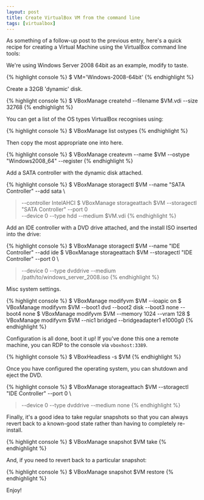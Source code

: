 ```yaml
---
layout: post
title: Create VirtualBox VM from the command line
tags: [virtualbox]
---
```


As something of a follow-up post to the previous entry, here's a quick recipe
for creating a Virtual Machine using the VirtualBox command line tools:

We're using Windows Server 2008 64bit as an example, modify to taste.

{% highlight console %}
$ VM='Windows-2008-64bit'
{% endhighlight %}

Create a 32GB 'dynamic' disk.

{% highlight console %}
$ VBoxManage createhd --filename $VM.vdi --size 32768
{% endhighlight %}

You can get a list of the OS types VirtualBox recognises using:

{% highlight console %}
$ VBoxManage list ostypes
{% endhighlight %}

Then copy the most appropriate one into here.

{% highlight console %}
$ VBoxManage createvm --name $VM --ostype "Windows2008_64" --register
{% endhighlight %}

Add a SATA controller with the dynamic disk attached.

{% highlight console %}
$ VBoxManage storagectl $VM --name "SATA Controller" --add sata \
>  --controller IntelAHCI
$ VBoxManage storageattach $VM --storagectl "SATA Controller" --port 0 \
>  --device 0 --type hdd --medium $VM.vdi
{% endhighlight %}

Add an IDE controller with a DVD drive attached, and the install ISO inserted
into the drive:

{% highlight console %}
$ VBoxManage storagectl $VM --name "IDE Controller" --add ide
$ VBoxManage storageattach $VM --storagectl "IDE Controller" --port 0 \
>  --device 0 --type dvddrive --medium /path/to/windows_server_2008.iso
{% endhighlight %}

Misc system settings.

{% highlight console %}
$ VBoxManage modifyvm $VM --ioapic on
$ VBoxManage modifyvm $VM --boot1 dvd --boot2 disk --boot3 none --boot4 none
$ VBoxManage modifyvm $VM --memory 1024 --vram 128
$ VBoxManage modifyvm $VM --nic1 bridged --bridgeadapter1 e1000g0
{% endhighlight %}

Configuration is all done, boot it up! If you've done this one a remote
machine, you can RDP to the console via `vboxhost:3389`.

{% highlight console %}
$ VBoxHeadless -s $VM
{% endhighlight %}

Once you have configured the operating system, you can shutdown and eject the
DVD.

{% highlight console %}
$ VBoxManage storageattach $VM --storagectl "IDE Controller" --port 0 \
>  --device 0 --type dvddrive --medium none
{% endhighlight %}

Finally, it's a good idea to take regular snapshots so that you can always
revert back to a known-good state rather than having to completely re-install.

{% highlight console %}
$ VBoxManage snapshot $VM take <name of snapshot>
{% endhighlight %}

And, if you need to revert back to a particular snapshot:

{% highlight console %}
$ VBoxManage snapshot $VM restore <name of snapshot>
{% endhighlight %}

Enjoy!

